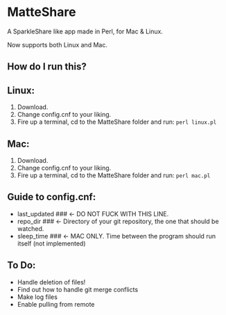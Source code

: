 MatteShare
==========

A SparkleShare like app made in Perl, for Mac & Linux.

Now supports both Linux and Mac.

How do I run this?
------------------
## Linux:

1. Download.
2. Change config.cnf to your liking.
3. Fire up a terminal, cd to the MatteShare folder and run:
`perl linux.pl`


## Mac:

1. Download.
2. Change config.cnf to your liking.
3. Fire up a terminal, cd to the MatteShare folder and run:
`perl mac.pl`


Guide to config.cnf:
--------------------
* last_updated ### <- DO NOT FUCK WITH THIS LINE.
* repo_dir ### <- Directory of your git repository, the one that should be watched.
* sleep_time ### <- MAC ONLY. Time between the program should run itself (not implemented)


To Do:
------

* Handle deletion of files!
* Find out how to handle git merge conflicts
* Make log files
* Enable pulling from remote